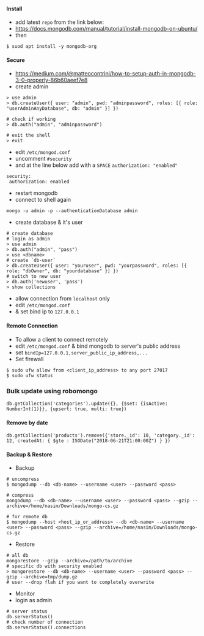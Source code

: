 #### Install
- add latest `repo` from the link below:
- https://docs.mongodb.com/manual/tutorial/install-mongodb-on-ubuntu/
- then
```
$ suod apt install -y mongodb-org
```

#### Secure
- https://medium.com/@matteocontrini/how-to-setup-auth-in-mongodb-3-0-properly-86b60aeef7e8
- create admin
```
> use admin
> db.createUser({ user: "admin", pwd: "adminpassword", roles: [{ role: "userAdminAnyDatabase", db: "admin" }] })

# check if working
> db.auth("admin", "adminpassword")

# exit the shell
> exit

```

- edit `/etc/mongod.conf`
- uncomment `#security`
- and at the line below add with a `SPACE` `authorization: "enabled"`
```
security:
 authorization: enabled
```
- restart mongodb
- connect to shell again
```
mongo -u admin -p --authenticationDatabase admin
```
- create database & it's user
```
# create database
# login as admin
> use admin
> db.auth("admin", "pass")
> use <dbname>
# create `db-user`
> db.createUser({ user: "youruser", pwd: "yourpassword", roles: [{ role: "dbOwner", db: "yourdatabase" }] })
# switch to new user
> db.auth('newuser', 'pass')
> show collections
```
- allow connection from `localhost` only
- edit `/etc/mongod.conf`
- & set bind ip to `127.0.0.1`

#### Remote Connection
- To allow a client to connect remotely
- edit `/etc/mongod.conf` & bind mongodb to server's public address
- set `bindIp=127.0.0.1,server_public_ip_address,...`
- Set firewall

```
$ sudo ufw allow from <client_ip_address> to any port 27017
$ sudo ufw status
```
### Bulk update using robomongo
```
db.getCollection('categories').update({}, {$set: {isActive: NumberInt(1)}}, {upsert: true, multi: true})
```

#### Remove by date
```
db.getCollection('products').remove({'store._id': 10, 'category._id': 12, createdAt: { $gte : ISODate("2018-06-21T21:00:00Z") } })
```

#### Backup & Restore
- Backup
```
# uncompress
$ mongodump --db <db-name> --username <user> --password <pass>

# compress
mongodump --db <db-name> --username <user> --password <pass> --gzip --archive=/home/nasim/Downloads/mongo-cs.gz

# for remote db
$ mongodump --host <host_ip_or_address> --db <db-name> --username <user> --password <pass> --gzip --archive=/home/nasim/Downloads/mongo-cs.gz

```
- Restore
```
# all db
mongorestore --gzip --archive=/path/to/archive
# specific db with security enabled
> mongorestore --db <db-name> --username <user> --password <pass> --gzip --archive=tmp/dump.gz
# user --drop flah if you want to completely overwrite
```

- Monitor
- login as admin
```
# server status
db.serverStatus()
# check number of connection
db.serverStatus().connections
```